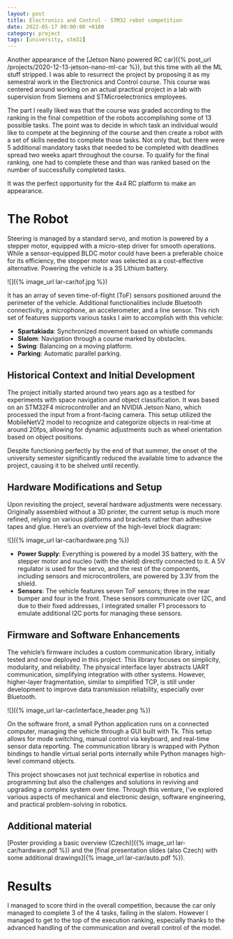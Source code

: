 ```yaml
---
layout: post
title: Electronics and Control - STM32 robot competition
date: 2022-05-17 00:00:00 +0100
category: project
tags: [university, stm32]
---
```


Another appearance of the [Jetson Nano powered RC car]({% post_url /projects/2020-12-13-jetson-nano-ml-car %}), but this time with all the ML stuff stripped. I was able to resurrect the project by proposing it as my semestral work in the Electronics and Control course. This course was centered around working on an actual practical project in a lab with supervision from Siemens and STMicroelectronics employees.

The part I really liked was that the course was graded according to the ranking in the final competition of the robots accomplishing some of 13 possible tasks. The point was to decide in which task an individual would like to compete at the beginning of the course and then create a robot with a set of skills needed to complete those tasks. Not only that, but there were 5 additional mandatory tasks that needed to be completed with deadlines spread two weeks apart throughout the course. To qualify for the final ranking, one had to complete these and than was ranked based on the number of successfully completed tasks.

It was the perfect opportunity for the 4x4 RC platform to make an appearance.

# The Robot

Steering is managed by a standard servo, and motion is powered by a stepper motor, equipped with a micro-step driver for smooth operations. While a sensor-equipped BLDC motor could have been a preferable choice for its efficiency, the stepper motor was selected as a cost-effective alternative. Powering the vehicle is a 3S Lithium battery.

![]({% image_url lar-car/tof.jpg %})

It has an array of seven time-of-flight (ToF) sensors positioned around the perimeter of the vehicle. Additional functionalities include Bluetooth connectivity, a microphone, an accelerometer, and a line sensor. This rich set of features supports various tasks I aim to accomplish with this vehicle:

- **Spartakiada**: Synchronized movement based on whistle commands
- **Slalom**: Navigation through a course marked by obstacles.
- **Swing**: Balancing on a moving platform.
- **Parking**: Automatic parallel parking.

## Historical Context and Initial Development

The project initially started around two years ago as a testbed for experiments with space navigation and object classification. It was based on an STM32F4 microcontroller and an NVIDIA Jetson Nano, which processed the input from a front-facing camera. This setup utilized the MobileNetV2 model to recognize and categorize objects in real-time at around 20fps, allowing for dynamic adjustments such as wheel orientation based on object positions.

Despite functioning perfectly by the end of that summer, the onset of the university semester significantly reduced the available time to advance the project, causing it to be shelved until recently.

## Hardware Modifications and Setup

Upon revisiting the project, several hardware adjustments were necessary. Originally assembled without a 3D printer, the current setup is much more refined, relying on various platforms and brackets rather than adhesive tapes and glue. Here’s an overview of the high-level block diagram:

![]({% image_url lar-car/hardware.png %})

- **Power Supply**: Everything is powered by a model 3S battery, with the stepper motor and nucleo (with the shield) directly connected to it. A 5V regulator is used for the servo, and the rest of the components, including sensors and microcontrollers, are powered by 3.3V from the shield.
- **Sensors**: The vehicle features seven ToF sensors; three in the rear bumper and four in the front. These sensors communicate over I2C, and due to their fixed addresses, I integrated smaller F1 processors to emulate additional I2C ports for managing these sensors.

## Firmware and Software Enhancements

The vehicle’s firmware includes a custom communication library, initially tested and now deployed in this project. This library focuses on simplicity, modularity, and reliability. The physical interface layer abstracts UART communication, simplifying integration with other systems. However, higher-layer fragmentation, similar to simplified TCP, is still under development to improve data transmission reliability, especially over Bluetooth.

![]({% image_url lar-car/interface_header.png %})

On the software front, a small Python application runs on a connected computer, managing the vehicle through a GUI built with Tk. This setup allows for mode switching, manual control via keyboard, and real-time sensor data reporting. The communication library is wrapped with Python bindings to handle virtual serial ports internally while Python manages high-level command objects.

This project showcases not just technical expertise in robotics and programming but also the challenges and solutions in reviving and upgrading a complex system over time. Through this venture, I've explored various aspects of mechanical and electronic design, software engineering, and practical problem-solving in robotics.


## Additional material

[Poster providing a basic overview (Czech)]({% image_url lar-car/hardware.pdf %}) and the [final presentation slides (also Czech) with some additional drawings]({% image_url lar-car/auto.pdf %}).


# Results

I managed to score third in the overall competition, because the car only managed to complete 3 of the 4 tasks, failing in the slalom. However I managed to get to the top of the execution ranking, especially thanks to the advanced handling of the communication and overall control of the model.
